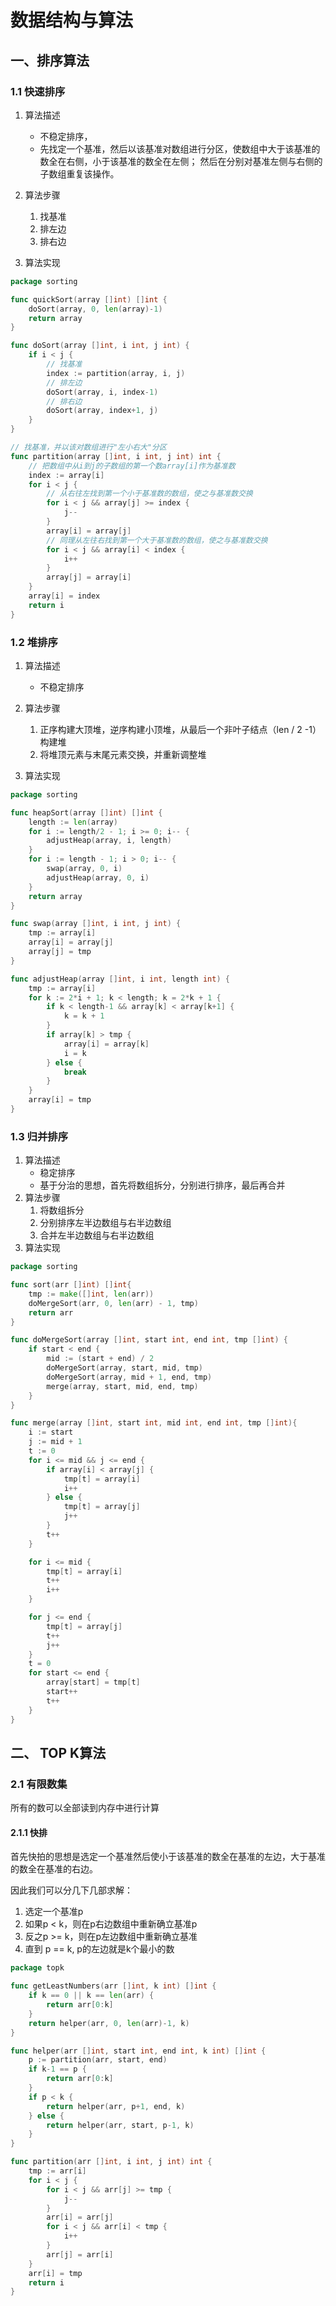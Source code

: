 # 数据结构与算法

## 一、排序算法

### 1.1 快速排序

1. 算法描述

    -   不稳定排序，
    -   先找定一个基准，然后以该基准对数组进行分区，使数组中大于该基准的数全在右侧，小于该基准的数全在左侧；
        然后在分别对基准左侧与右侧的子数组重复该操作。
2. 算法步骤

    1.  找基准
    2.  排左边
    3.  排右边

3. 算法实现

```go
package sorting

func quickSort(array []int) []int {
	doSort(array, 0, len(array)-1)
	return array
}

func doSort(array []int, i int, j int) {
	if i < j {
		// 找基准
		index := partition(array, i, j)
        // 排左边
		doSort(array, i, index-1)
        // 排右边
		doSort(array, index+1, j)
	}
}

// 找基准，并以该对数组进行"左小右大"分区
func partition(array []int, i int, j int) int {
    // 把数组中从i到j的子数组的第一个数array[i]作为基准数
	index := array[i]
	for i < j {
        // 从右往左找到第一个小于基准数的数组，使之与基准数交换
		for i < j && array[j] >= index {
			j--
		}
		array[i] = array[j]
        // 同理从左往右找到第一个大于基准数的数组，使之与基准数交换
		for i < j && array[i] < index {
			i++
		}
		array[j] = array[i]
	}
	array[i] = index
	return i
}
```

### 1.2 堆排序

1.  算法描述

    -   不稳定排序

2.  算法步骤

    1.  正序构建大顶堆，逆序构建小顶堆，从最后一个非叶子结点（len / 2 -1）构建堆
    2.  将堆顶元素与末尾元素交换，并重新调整堆

3.  算法实现

```go
package sorting

func heapSort(array []int) []int {
	length := len(array)
	for i := length/2 - 1; i >= 0; i-- {
		adjustHeap(array, i, length)
	}
	for i := length - 1; i > 0; i-- {
		swap(array, 0, i)
		adjustHeap(array, 0, i)
	}
	return array
}

func swap(array []int, i int, j int) {
	tmp := array[i]
	array[i] = array[j]
	array[j] = tmp
}

func adjustHeap(array []int, i int, length int) {
	tmp := array[i]
	for k := 2*i + 1; k < length; k = 2*k + 1 {
		if k < length-1 && array[k] < array[k+1] {
			k = k + 1
		}
		if array[k] > tmp {
			array[i] = array[k]
			i = k
		} else {
			break
		}
	}
	array[i] = tmp
}
```

### 1.3 归并排序

1.  算法描述
    -   稳定排序
    -   基于分治的思想，首先将数组拆分，分别进行排序，最后再合并
2.  算法步骤
    1.  将数组拆分
    2.  分别排序左半边数组与右半边数组
    3.  合并左半边数组与右半边数组
3.  算法实现

```go
package sorting

func sort(arr []int) []int{
	tmp := make([]int, len(arr))
	doMergeSort(arr, 0, len(arr) - 1, tmp)
	return arr
}

func doMergeSort(array []int, start int, end int, tmp []int) {
	if start < end {
		mid := (start + end) / 2
		doMergeSort(array, start, mid, tmp)
		doMergeSort(array, mid + 1, end, tmp)
		merge(array, start, mid, end, tmp)
	}
}

func merge(array []int, start int, mid int, end int, tmp []int){
	i := start
	j := mid + 1
	t := 0
	for i <= mid && j <= end {
		if array[i] < array[j] {
			tmp[t] = array[i]
			i++
		} else {
			tmp[t] = array[j]
			j++
		}
		t++
	}

	for i <= mid {
		tmp[t] = array[i]
		t++
		i++
	}

	for j <= end {
		tmp[t] = array[j]
		t++
		j++
	}
	t = 0
	for start <= end {
		array[start] = tmp[t]
		start++
		t++
	}
}
```





## 二、 TOP K算法
### 2.1 有限数集
所有的数可以全部读到内存中进行计算

#### 2.1.1 快排

首先快拍的思想是选定一个基准然后使小于该基准的数全在基准的左边，大于基准的数全在基准的右边。

因此我们可以分几下几部求解：

1.  选定一个基准p
2.  如果p < k，则在p右边数组中重新确立基准p
3.  反之p >= k，则在p左边数组中重新确立基准
4.  直到 p == k, p的左边就是k个最小的数

```go
package topk

func getLeastNumbers(arr []int, k int) []int {
	if k == 0 || k == len(arr) {
		return arr[0:k]
	}
	return helper(arr, 0, len(arr)-1, k)
}

func helper(arr []int, start int, end int, k int) []int {
	p := partition(arr, start, end)
	if k-1 == p {
		return arr[0:k]
	}
	if p < k {
		return helper(arr, p+1, end, k)
	} else {
		return helper(arr, start, p-1, k)
	}
}

func partition(arr []int, i int, j int) int {
	tmp := arr[i]
	for i < j {
		for i < j && arr[j] >= tmp {
			j--
		}
		arr[i] = arr[j]
		for i < j && arr[i] < tmp {
			i++
		}
		arr[j] = arr[i]
	}
	arr[i] = tmp
	return i
}
```
